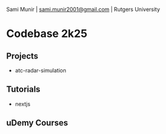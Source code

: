 Sami Munir | sami.munir2001@gmail.com | Rutgers University
# Codebase 2k25
## Projects
* atc-radar-simulation
## Tutorials
* nextjs
## uDemy Courses